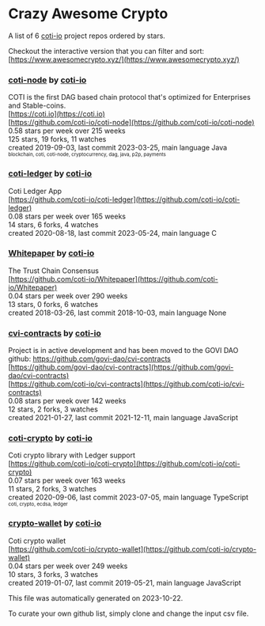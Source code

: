 # Crazy Awesome Crypto
A list of 6 [coti-io](https://github.com/coti-io) project repos ordered by stars.  

Checkout the interactive version that you can filter and sort: 
[https://www.awesomecrypto.xyz/](https://www.awesomecrypto.xyz/)  


### [coti-node](https://github.com/coti-io/coti-node) by [coti-io](https://github.com/coti-io)  
COTI is the first DAG based chain protocol that's optimized for Enterprises and Stable-coins.   
[https://coti.io](https://coti.io)  
[https://github.com/coti-io/coti-node](https://github.com/coti-io/coti-node)  
0.58 stars per week over 215 weeks  
125 stars, 19 forks, 11 watches  
created 2019-09-03, last commit 2023-03-25, main language Java  
<sub><sup>blockchain, coti, coti-node, cryptocurrency, dag, java, p2p, payments</sup></sub>


### [coti-ledger](https://github.com/coti-io/coti-ledger) by [coti-io](https://github.com/coti-io)  
Coti Ledger App  
[https://github.com/coti-io/coti-ledger](https://github.com/coti-io/coti-ledger)  
0.08 stars per week over 165 weeks  
14 stars, 6 forks, 4 watches  
created 2020-08-18, last commit 2023-05-24, main language C  


### [Whitepaper](https://github.com/coti-io/Whitepaper) by [coti-io](https://github.com/coti-io)  
The Trust Chain Consensus  
[https://github.com/coti-io/Whitepaper](https://github.com/coti-io/Whitepaper)  
0.04 stars per week over 290 weeks  
13 stars, 0 forks, 6 watches  
created 2018-03-26, last commit 2018-10-03, main language None  


### [cvi-contracts](https://github.com/coti-io/cvi-contracts) by [coti-io](https://github.com/coti-io)  
Project is in active development and has been moved to the GOVI DAO github: https://github.com/govi-dao/cvi-contracts  
[https://github.com/govi-dao/cvi-contracts](https://github.com/govi-dao/cvi-contracts)  
[https://github.com/coti-io/cvi-contracts](https://github.com/coti-io/cvi-contracts)  
0.08 stars per week over 142 weeks  
12 stars, 2 forks, 3 watches  
created 2021-01-27, last commit 2021-12-11, main language JavaScript  


### [coti-crypto](https://github.com/coti-io/coti-crypto) by [coti-io](https://github.com/coti-io)  
Coti crypto library with Ledger support  
[https://github.com/coti-io/coti-crypto](https://github.com/coti-io/coti-crypto)  
0.07 stars per week over 163 weeks  
11 stars, 2 forks, 3 watches  
created 2020-09-06, last commit 2023-07-05, main language TypeScript  
<sub><sup>coti, crypto, ecdsa, ledger</sup></sub>


### [crypto-wallet](https://github.com/coti-io/crypto-wallet) by [coti-io](https://github.com/coti-io)  
Coti crypto wallet  
[https://github.com/coti-io/crypto-wallet](https://github.com/coti-io/crypto-wallet)  
0.04 stars per week over 249 weeks  
10 stars, 3 forks, 3 watches  
created 2019-01-07, last commit 2019-05-21, main language JavaScript  


This file was automatically generated on 2023-10-22.  

To curate your own github list, simply clone and change the input csv file.  